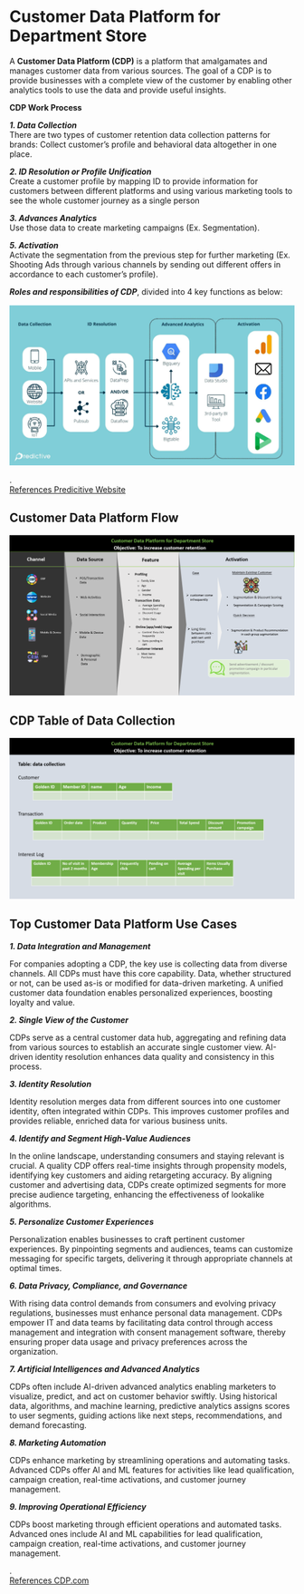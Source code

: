 # Customer Data Platform for Department Store     
A **Customer Data Platform (CDP)** is a platform that amalgamates and manages customer data from various sources. The goal of a CDP is to provide businesses with a complete view of the customer by enabling other analytics tools to use the data and provide useful insights.     


**CDP Work Process**     

***1. Data Collection***     
There are two types of customer retention data collection patterns for brands: Collect customer’s profile and behavioral data altogether in one place.     

***2. ID Resolution or Profile Unification***     
Create a customer profile by mapping ID to provide information for customers between different platforms and using various marketing tools to see the whole customer journey as a single person     

***3. Advances Analytics***     
Use those data to create marketing campaigns (Ex. Segmentation).

***5. Activation***     
Activate the segmentation from the previous step for further marketing (Ex. Shooting Ads through various channels by sending out different offers in accordance to each customer’s profile).   

***Roles and responsibilities of CDP***, divided into 4 key functions as below:      

![CDP Flow](https://github.com/Pinnun/MADT8101-Seminar-in-Advanced-Analytic/blob/c8e0ff630862c44175f93cd3205cbbe128e52eed/1%20Customer%20Data%20Platform/Raw%20Data/CDP%20RR.png)     


**<Reference>**.    
[References Predicitive Website](https://www.salesforce.com/ap/resources/guides/getting-started-with-a-customer-data-platform/)     


## Customer Data Platform Flow
![CDP Flow](https://github.com/Pinnun/MADT8101-Seminar-in-Advanced-Analytic/blob/1a76e48cbf53ad34361745ac29dd77ece66f35b0/1%20Customer%20Data%20Platform/Raw%20Data/CDP%20Flow.png)

## CDP Table of Data Collection
![CDP Data Collection](https://github.com/Pinnun/MADT8101-Seminar-in-Advanced-Analytic/blob/8ff4ef508180fa808fd4fe1508e9a1aab965450c/1%20Customer%20Data%20Platform/Raw%20Data/CDP%20Table%20of%20Data%20Collection.png)

## Top Customer Data Platform Use Cases     
***1.  Data Integration and Management***     
   
   For companies adopting a CDP, the key use is collecting data from diverse channels. All CDPs must have this core capability. Data, whether structured or not, can be used as-is or modified for data-driven marketing. A unified customer data foundation enables personalized experiences, boosting loyalty and value.

***2.  Single View of the Customer***     
   
   CDPs serve as a central customer data hub, aggregating and refining data from various sources to establish an accurate single customer view. AI-driven identity resolution enhances data quality and consistency in this process.     

***3.  Identity Resolution***     
   
   Identity resolution merges data from different sources into one customer identity, often integrated within CDPs. This improves customer profiles and provides reliable, enriched data for various business units.

***4.  Identify and Segment High-Value Audiences***     
   
   In the online landscape, understanding consumers and staying relevant is crucial. A quality CDP offers real-time insights through propensity models, identifying key customers and aiding retargeting accuracy. By aligning customer and advertising data, CDPs create optimized segments for more precise audience targeting, enhancing the effectiveness of lookalike algorithms.

***5.  Personalize Customer Experiences***
    
   Personalization enables businesses to craft pertinent customer experiences. By pinpointing segments and audiences, teams can customize messaging for specific targets, delivering it through appropriate channels at optimal times.

***6.  Data Privacy, Compliance, and Governance***
    
   With rising data control demands from consumers and evolving privacy regulations, businesses must enhance personal data management. CDPs empower IT and data teams by facilitating data control through access management and integration with consent management software, thereby ensuring proper data usage and privacy preferences across the organization.

***7.  Artificial Intelligences and Advanced Analytics***
    
   CDPs often include AI-driven advanced analytics enabling marketers to visualize, predict, and act on customer behavior swiftly. Using historical data, algorithms, and machine learning, predictive analytics assigns scores to user segments, guiding actions like next steps, recommendations, and demand forecasting.

***8.  Marketing Automation***
    
   CDPs enhance marketing by streamlining operations and automating tasks. Advanced CDPs offer AI and ML features for activities like lead qualification, campaign creation, real-time activations, and customer journey management.

***9. Improving Operational Efficiency***

   CDPs boost marketing through efficient operations and automated tasks. Advanced ones include AI and ML capabilities for lead qualification, campaign creation, real-time activations, and customer journey management.     
   
**<Reference>**.    
[References CDP.com](https://cdp.com/articles/how-to-develop-cdp-use-cases/)
